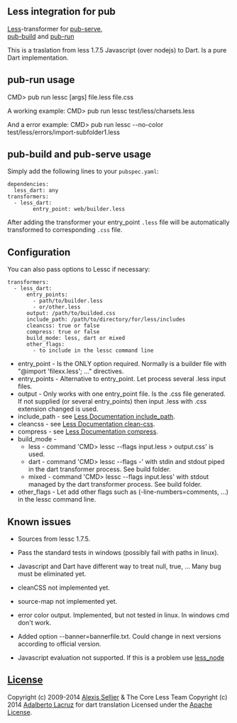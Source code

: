 ## Less integration for pub

[Less](http://lesscss.org/)-transformer for [pub-serve](http://pub.dartlang.org/doc/pub-serve.html),  
[pub-build](http://pub.dartlang.org/doc/pub-build.html) and [pub-run](https://www.dartlang.org/tools/pub/cmd/pub-run.html)

This is a traslation from less 1.7.5 Javascript (over nodejs) to Dart. Is a pure Dart implementation.

## pub-run usage

CMD> pub run lessc [args] file.less file.css

A working example:
CMD> pub run lessc test/less/charsets.less

And a error example:
CMD> pub run lessc --no-color test/less/errors/import-subfolder1.less


## pub-build and pub-serve usage

Simply add the following lines to your `pubspec.yaml`:

    dependencies:
      less_dart: any
    transformers:
      - less_dart:
      		entry_point: web/builder.less

After adding the transformer your entry_point `.less` file will be automatically transformed to
corresponding `.css` file.

## Configuration

You can also pass options to Lessc if necessary:

    transformers:
      - less_dart:
          entry_points: 
          	- path/to/builder.less
          	- or/other.less
          output: /path/to/builded.css
          include_path: /path/to/directory/for/less/includes
          cleancss: true or false
          compress: true or false
          build_mode: less, dart or mixed
          other_flags:
            - to include in the lessc command line
          
- entry_point - Is the ONLY option required. Normally is a builder file with "@import 'filexx.less'; ..." directives.
- entry_points - Alternative to entry_point. Let process several .less input files.
- output - Only works with one entry_point file. Is the .css file generated. 
		If not supplied (or several entry_points) then input .less with .css extension changed is used.
- include_path - see [Less Documentation include_path](http://lesscss.org/usage/#command-line-usage-include-paths).
- cleancss - see [Less Documentation clean-css](http://lesscss.org/usage/#command-line-usage-clean-css).
- compress - see [Less Documentation compress](http://lesscss.org/usage/#command-line-usage-compress).
- build_mode -
	- less - command 'CMD> lessc --flags input.less > output.css' is used.
	- dart - command 'CMD> lessc --flags -' with stdin and stdout piped in the dart transformer process. See build folder.
	- mixed - command 'CMD> lessc --flags input.less' with stdout managed by the dart transformer process. See build folder.
- other_flags - Let add other flags such as (-line-numbers=comments, ...) in the lessc command line.


## Known issues

- Sources from lessc 1.7.5.
- Pass the standard tests in windows (possibly fail with paths in linux).
- Javascript and Dart have different way to treat null, true, ... Many bug must be eliminated yet.
- cleanCSS not implemented yet.
- source-map not implemented yet.
- error color output. Implemented, but not tested in linux. In windows cmd don't work.
- Added option --banner=bannerfile.txt. Could change in next versions according to official version.

- Javascript evaluation not supported. If this is a problem use [less_node](https://pub.dartlang.org/packages/less_node)


## [License](LICENSE)

Copyright (c) 2009-2014 [Alexis Sellier](http://cloudhead.io/) & The Core Less Team
Copyright (c) 2014 [Adalberto Lacruz](Adalberto.Lacruz@gmail.com) for dart translation
Licensed under the [Apache License](LICENSE).
